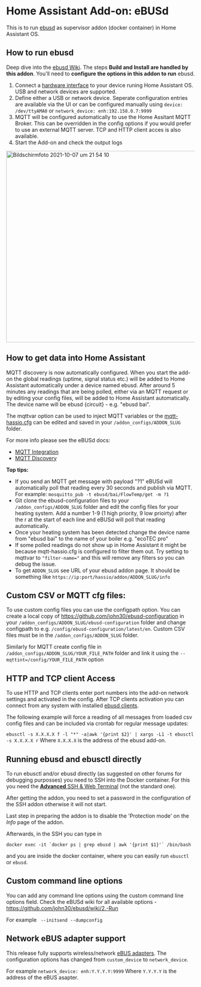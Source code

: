 # Home Assistant Add-on: eBUSd

This is to run [ebusd](http://ebusd.eu) as supervisor addon (docker container) in Home Assistant OS.

## How to run ebusd

Deep dive into the [ebusd Wiki](https://github.com/john30/ebusd/wiki).
The steps **Build and Install are handled by this addon**. You'll need to **configure the options in this addon to run** ebusd.

1. Connect a [hardware interface](https://github.com/john30/ebusd/wiki/6.-Hardware) to your device runing Home Assistant OS. USB and network devices are supported.
2. Define either a USB or network device.  Seperate configuration entries are available via the UI or can be configured manually using ```device: /dev/ttyAMA0``` or ```network_device: enh:192.158.0.7:9999```
3. MQTT will be configured automatically to use the Home Assitant MQTT Broker.  This can be overridden in the config options if you would prefer to use an external MQTT server.  TCP and HTTP client acces is also available.
4. Start the Add-on and check the output logs
  <img width="512" alt="Bildschirmfoto 2021-10-07 um 21 54 10" src="https://user-images.githubusercontent.com/1786188/136459050-16ab7c10-0fe0-40ff-b20d-b6eb1730630d.png">


## How to get data into Home Assistant

MQTT discovery is now automatically configured.  When you start the add-on the global readings (uptime, signal status etc.) will be added to Home Assistant automatically under a device named ebusd.  After around 5 minutes any readings that are being polled, either via an MQTT request or by editing your config files, will be added to Home Assistant automatically.  The device name will be ebusd {circuit} - e.g. "ebusd bai".

The mqttvar option can be used to inject MQTT variables or the [mqtt-hassio.cfg](https://github.com/john30/ebusd/blob/master/contrib/etc/ebusd/mqtt-hassio.cfg) can be edited and saved in your `/addon_configs/ADDON_SLUG` folder.

For more info please see the eBUSd docs:
 - [MQTT Integration](https://github.com/john30/ebusd/wiki/MQTT-integration)
 - [MQTT Discovery](https://github.com/john30/ebusd/discussions/518)

**Top tips:**

- If you send an MQTT get message with payload "?1" eBUSd will automatically poll that reading every 30 seconds and publish via MQTT. For example: ```mosquitto_pub -t ebusd/bai/FlowTemp/get -m ?1```
- Git clone the ebusd-configuration files to your `/addon_configs/ADDON_SLUG` folder and edit the config files for your heating system.  Add a number 1-9 (1 high priority, 9 low prioirty) after the r at the start of each line and eBUSd will poll that reading automatically.
- Once your heating system has been detected change the device name from "ebusd bai" to the name of your boiler e.g. "ecoTEC pro"
- If some polled readings do not show up in Home Assistant it might be because mqtt-hassio.cfg is configured to filter them out.  Try setting to mqttvar to ```"filter-name="``` and this will remove any filters so you can debug the issue.
- To get `ADDON_SLUG` see URL of your ebusd addon page. It should be something like `https://ip:port/hassio/addon/ADDON_SLUG/info`

## Custom CSV or MQTT cfg files:

To use custom config files you can use the configpath option. You can create a local copy of https://github.com/john30/ebusd-configuration in your `/addon_configs/ADDON_SLUG/ebusd-configuration` folder and change configpath to e.g. `/config/ebusd-configuration/latest/en`.  Custom CSV files must be in the `/addon_configs/ADDON_SLUG` folder.

Similarly for MQTT create config file in `/addon_configs/ADDON_SLUG/YOUR_FILE_PATH` folder and link it using the `--mqttint=/config/YOUR_FILE_PATH` option

## HTTP and TCP client Access

To use HTTP and TCP clients enter port numbers into the add-on network settings and activated in the config.
After TCP clients activation you can connect from any system with installed [ebusd clients](https://github.com/john30/ebusd/wiki/3.-Clients-and-commands).

The following example will force a reading of all messages from loaded csv config files and can be included via crontab for regular message updates:

```ebusctl -s X.X.X.X f -l "*" -a|awk '{print $2}' | xargs -L1 -t ebusctl -s X.X.X.X r```
Where ```X.X.X.X``` is the address of the ebusd add-on.

## Running ebusd and ebusctl directly

To run ebusctl and/or ebusd directly (as suggested on other forums for debugging purposses) you need to SSH into the Docker container. For this you need the [**Advanced** SSH & Web Terminal](https://github.com/hassio-addons/addon-ssh) (not the standard one).

After getting the addon, you need to set a password in the configuration of the SSH addon otherwise it will not start.

Last step in preparing the addon is to disable the 'Protection mode' on the *Info* page of the addon.

Afterwards, in the SSH you can type in

```docker exec -it `docker ps | grep ebusd | awk '{print $1}'` /bin/bash```

and you are inside the docker container, where you can easily run `ebusctl` or `ebusd`.

## Custom command line options

You can add any command line options using the custom command line options field.  Check the eBUSd wiki for all available options - https://github.com/john30/ebusd/wiki/2.-Run

For example ``` --initsend --dumpconfig```

## Network eBUS adapter support

This release fully supports wireless/network [eBUS adapters](https://adapter.ebusd.eu/index.en.html). The configuration options has changed from `custom_device` to `network_device`.

For example ```network_device: enh:Y.Y.Y.Y:9999```
Where ```Y.Y.Y.Y``` is the address of the eBUS asapter.

